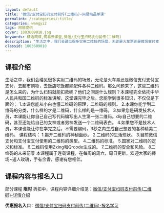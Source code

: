 ```yaml
---
layout: default
title: '微信/支付宝扫码支付前传(二维码)-网易精品单课'
permalink: /:categories/:title/
categories: wangyi2
tags: 网易提供
cover: 1003609010.jpg
keywords: 精选网课,网易云课堂,微信/支付宝扫码支付前传(二维码)
description: "生活之中，我们会碰见很多实用二维码的场景，无论是火车票还是微信支付支付宝支付，去超市购物，去饭店吃饭都能配件各种二维码。那么问题来了，这些二维码是怎么来的，为什么扫码就能扣款呢？他们之间是什"
classid: 1003609010
---
```


## 课程介绍

生活之中，我们会碰见很多实用二维码的场景，无论是火车票还是微信支付支付宝支付，去超市购物，去饭店吃饭都能配件各种二维码。那么问题来了，这些二维码是怎么来的，为什么扫码就能扣款呢？他们之间是什么规则？本课程完全依托中华人民共和国二维码的标准讲解，这堂课完毕之后，您能学到很多知识，不仅仅是下面的：
1.本课您能从小白也懂二维码的原理，二维码的规则。
2.本课你能学到二维码的分类，什么样的才是二维码，什么样的是一维码。
3.如果您是研发技术人员，本课能让你自己自己写代码编写出人生第一张二维码。diy自己想要的二维码，甚至还能给自己的女神或者男神发送一个二维码表白。
4.如果您不是技术人员，本课也能让你在学完之后，不需要编码，3秒之内生成自己想要的各种精美二维码。
课程结构：
1.揭开二维码的神秘面纱。
2.二维码的生活现状。
3.目前微信支付和支付宝支付使用的二维码的类型。
4.二维码的标准。
5.国家对二维码的定义和标准。
6.二维码使用Zxing和Qrcode生成的。
7.二维码的安全和风险。
8二维码的未来前景
本课程属于连载课程，在每周的周六，周日更新。欢迎大家的捧场~送人玫瑰，手有余香，感谢有您相伴。

## 课程内容与报名入口

部分课程 **限时** 折扣中，课程内容详细介绍见：[微信/支付宝扫码支付前传(二维码)-详情介绍](https://study.163.com/course/introduction/1003609010.htm?share=1&shareId=1025206652&utm_campaign=share&utm_medium=iphoneShare&utm_source=&utm_u=1025206652)

**优惠报名入口**：[微信/支付宝扫码支付前传(二维码)-报名学习](https://study.163.com/course/introduction/1003609010.htm?share=1&shareId=1025206652&utm_campaign=share&utm_medium=iphoneShare&utm_source=&utm_u=1025206652)


